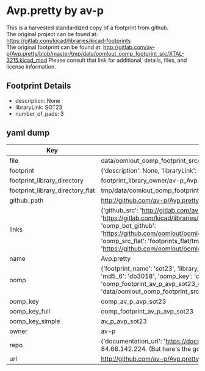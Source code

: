 # Avp.pretty by av-p  
This is a harvested standardized copy of a footprint from github.  
The original project can be found at:  
https://gitlab.com/kicad/libraries/kicad-footprints  
The original footprint can be found at:
http://gitlab.com/av-p/Avp.pretty/blob/master/tmp/data/oomlout_oomp_footprint_src/XTAL-3215.kicad_mod
Please consult that link for additional, details, files, and license information.  
## Footprint Details
* description: None  
* libraryLink: SOT23  
* number_of_pads: 3  
## yaml dump  
| Key | Value |  
| --- | --- |  
| file | data/oomlout_oomp_footprint_src/Avp.pretty/SOT23.kicad_mod |  
| footprint | {'description': None, 'libraryLink': 'SOT23', 'number_of_pads': 3} |  
| footprint_library_directory | footprint_library_owner/av-p_Avp.pretty |  
| footprint_library_directory_flat | tmp/data/oomlout_oomp_footprint_src/footprints_flat/av_p_avp_sot23/working |  
| github_path | http://github.com/av-p/Avp.pretty/blob/master/tmp/data/oomlout_oomp_footprint_src/SOT23.kicad_mod |  
| links | {'github_src': 'http://gitlab.com/av-p/Avp.pretty/blob/master/tmp/data/oomlout_oomp_footprint_src/XTAL-3215.kicad_mod', 'github_src_repo': 'https://gitlab.com/kicad/libraries/kicad-footprints', 'oomp_bot': 'tmp/data/oomlout_oomp_footprint_src/footprints/av_p_avp_sot23/working', 'oomp_bot_github': 'https://github.com/oomlout/oomlout_oomp_footprint_bot/tree/main/tmp/data/oomlout_oomp_footprint_src/footprints/av_p_avp_sot23/working', 'oomp_src_flat': 'footprints_flat/tmp/data/oomlout_oomp_footprint_src/footprints_flat/av_p_avp_sot23/working', 'oomp_src_flat_github': 'https://github.com/oomlout/oomlout_oomp_footprint_src/tree/main/tmp/data/oomlout_oomp_footprint_src/footprints_flat/av_p_avp_sot23/working'} |  
| name | Avp.pretty |  
| oomp | {'footprint_name': 'sot23', 'library_name': 'avp', 'md5': 'db3018739e450769af6531dc22837f93', 'md5_10': 'db3018739e', 'md5_5': 'db301', 'md5_6': 'db3018', 'oomp_key': 'oomp_av_p_avp_sot23', 'oomp_key_extra': 'oomp_footprint_av_p_avp_sot23', 'oomp_key_full': 'oomp_footprint_av_p_avp_sot23_db3018', 'oomp_key_simple': 'av_p_avp_sot23', 'original_filename': 'data/oomlout_oomp_footprint_src/Avp.pretty/SOT23.kicad_mod', 'owner_name': 'av_p'} |  
| oomp_key | oomp_av_p_avp_sot23 |  
| oomp_key_full | oomp_footprint_av_p_avp_sot23 |  
| oomp_key_simple | av_p_avp_sot23 |  
| owner | av-p |  
| repo | {'documentation_url': 'https://docs.github.com/rest/overview/resources-in-the-rest-api#rate-limiting', 'message': "API rate limit exceeded for 84.66.142.224. (But here's the good news: Authenticated requests get a higher rate limit. Check out the documentation for more details.)"} |  
| url | http://github.com/av-p/Avp.pretty |  


